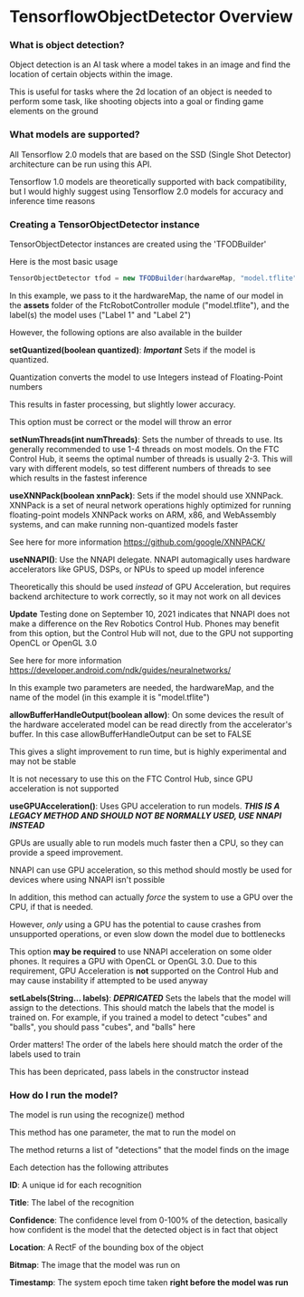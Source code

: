# TensorflowObjectDetector Overview

### What is object detection?

Object detection is an AI task where a model takes in an image and find the location of certain objects within the image.

This is useful for tasks where the 2d location of an object is needed to perform some task, like shooting objects into a goal or finding game elements on the ground

### What models are supported?

All Tensorflow 2.0 models that are based on the SSD (Single Shot Detector) architecture can be run using this API.

Tensorflow 1.0 models are theoretically supported with back compatibility, but I would highly suggest using Tensorflow 2.0 models for accuracy and inference time reasons

### Creating a TensorObjectDetector instance

TensorObjectDetector instances are created using the 'TFODBuilder'

Here is the most basic usage
```java
TensorObjectDetector tfod = new TFODBuilder(hardwareMap, "model.tflite", "Label 1", "Label 2").build();
```

In this example, we pass to it the hardwareMap, the name of our model in the **assets** folder of the FtcRobotController module ("model.tflite"), and the label(s) the model uses ("Label 1" and "Label 2")

However, the following options are also available in the builder

**setQuantized(boolean quantized)**: ***Important*** Sets if the model is quantized.

Quantization converts the model to use Integers instead of Floating-Point numbers

This results in faster processing, but slightly lower accuracy.

This option must be correct or the model will throw an error

**setNumThreads(int numThreads)**: Sets the number of threads to use. Its generally recommended to use 1-4 threads on most models. On the FTC Control Hub, it seems the optimal number of threads is usually 2-3. This will vary with different models, so test different numbers of threads to see which results in the fastest inference

**useXNNPack(boolean xnnPack)**: Sets if the model should use XNNPack. XNNPack is a set of neural network operations highly optimized for running floating-point models
XNNPack works on ARM, x86, and WebAssembly systems, and can make running non-quantized models faster

See here for more information https://github.com/google/XNNPACK/

**useNNAPI()**: Use the NNAPI delegate. NNAPI automagically uses hardware accelerators like GPUS, DSPs, or NPUs to speed up model inference

Theoretically this should be used *instead* of GPU Acceleration, but requires backend architecture to work correctly, so it may not work on all devices

**Update** Testing done on September 10, 2021 indicates that NNAPI does not make a difference on the Rev Robotics Control Hub. Phones may benefit from this option, but the Control Hub will not, due to the GPU not supporting OpenCL or OpenGL 3.0

See here for more information https://developer.android.com/ndk/guides/neuralnetworks/

In this example two parameters are needed, the hardwareMap, and the name of the model (in this example it is "model.tflite")

**allowBufferHandleOutput(boolean allow)**: On some devices the result of the hardware accelerated model can be read directly from the accelerator's buffer. In this case allowBufferHandleOutput can be set to FALSE

This gives a slight improvement to run time, but is highly experimental and may not be stable

It is not necessary to use this on the FTC Control Hub, since GPU acceleration is not supported

**useGPUAcceleration()**: Uses GPU acceleration to run models. ***THIS IS A LEGACY METHOD AND SHOULD NOT BE NORMALLY USED, USE NNAPI INSTEAD***

GPUs are usually able to run models much faster then a CPU, so they can provide a speed improvement.

NNAPI can use GPU acceleration, so this method should mostly be used for devices where using NNAPI isn't possible

In addition, this method can actually *force* the system to use a GPU over the CPU, if that is needed.

However, *only* using a GPU has the potential to cause crashes from unsupported operations, or even slow down the model due to bottlenecks

This option **may be required** to use NNAPI acceleration on some older phones. It requires a GPU with OpenCL or OpenGL 3.0. Due to this requirement, GPU Acceleration is **not** supported on the Control Hub and may cause instability if attempted to be used anyway


**setLabels(String... labels)**: ***DEPRICATED*** Sets the labels that the model will assign to the detections. This should match the labels that the model is trained on. For example, if you trained a model to detect "cubes" and "balls", you should pass "cubes", and "balls" here

Order matters! The order of the labels here should match the order of the labels used to train

This has been depricated, pass labels in the constructor instead

### How do I run the model?

The model is run using the recognize() method

This method has one parameter, the mat to run the model on

The method returns a list of "detections" that the model finds on the image

Each detection has the following attributes

**ID**: A unique id for each recognition

**Title**: The label of the recognition

**Confidence**: The confidence level from 0-100% of the detection, basically how confident is the model that the detected object is in fact that object

**Location**: A RectF of the bounding box of the object

**Bitmap**: The image that the model was run on

**Timestamp**: The system epoch time taken **right before the model was run**


